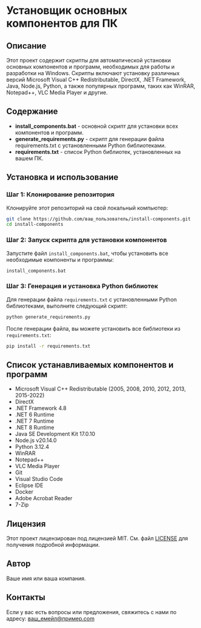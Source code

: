
# Установщик основных компонентов для ПК

## Описание

Этот проект содержит скрипты для автоматической установки основных компонентов и программ, необходимых для работы и разработки на Windows. Скрипты включают установку различных версий Microsoft Visual C++ Redistributable, DirectX, .NET Framework, Java, Node.js, Python, а также популярных программ, таких как WinRAR, Notepad++, VLC Media Player и другие.

## Содержание

- **install_components.bat** - основной скрипт для установки всех компонентов и программ.
- **generate_requirements.py** - скрипт для генерации файла requirements.txt с установленными Python библиотеками.
- **requirements.txt** - список Python библиотек, установленных на вашем ПК.

## Установка и использование

### Шаг 1: Клонирование репозитория

Клонируйте этот репозиторий на свой локальный компьютер:

```bash
git clone https://github.com/ваш_пользователь/install-components.git
cd install-components
```

### Шаг 2: Запуск скрипта для установки компонентов

Запустите файл `install_components.bat`, чтобы установить все необходимые компоненты и программы:

```bash
install_components.bat
```

### Шаг 3: Генерация и установка Python библиотек

Для генерации файла `requirements.txt` с установленными Python библиотеками, выполните следующий скрипт:

```bash
python generate_requirements.py
```

После генерации файла, вы можете установить все библиотеки из `requirements.txt`:

```bash
pip install -r requirements.txt
```

## Список устанавливаемых компонентов и программ

- Microsoft Visual C++ Redistributable (2005, 2008, 2010, 2012, 2013, 2015-2022)
- DirectX
- .NET Framework 4.8
- .NET 6 Runtime
- .NET 7 Runtime
- .NET 8 Runtime
- Java SE Development Kit 17.0.10
- Node.js v20.14.0
- Python 3.12.4
- WinRAR
- Notepad++
- VLC Media Player
- Git
- Visual Studio Code
- Eclipse IDE
- Docker
- Adobe Acrobat Reader
- 7-Zip

## Лицензия

Этот проект лицензирован под лицензией MIT. См. файл [LICENSE](LICENSE) для получения подробной информации.

## Автор

Ваше имя или ваша компания.

## Контакты

Если у вас есть вопросы или предложения, свяжитесь с нами по адресу: ваш_емейл@пример.com
